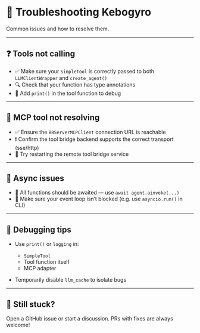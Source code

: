 # 🧯 Troubleshooting Kebogyro

Common issues and how to resolve them.

---

## ❓ Tools not calling

* ✅ Make sure your `SimpleTool` is correctly passed to both `LLMClientWrapper` and `create_agent()`
* 🔍 Check that your function has type annotations
* 🧪 Add `print()` in the tool function to debug

---

## 🔌 MCP tool not resolving

* ✅ Ensure the `BBServerMCPClient` connection URL is reachable
* ❗ Confirm the tool bridge backend supports the correct transport (sse/http)
* 🔁 Try restarting the remote tool bridge service

---

## 🧵 Async issues

* 🔄 All functions should be awaited — use `await agent.ainvoke(...)`
* 🧠 Make sure your event loop isn’t blocked (e.g. use `asyncio.run()` in CLI)

---

## 🧰 Debugging tips

* Use `print()` or `logging` in:

  * `SimpleTool`
  * Tool function itself
  * MCP adapter
* Temporarily disable `llm_cache` to isolate bugs

---

## 🛟 Still stuck?

Open a GitHub issue or start a discussion. PRs with fixes are always welcome!
